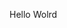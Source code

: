 Hello Wolrd






































































































































































































































































































































































































































































































































































































































































































































































































































































































































































































































































































































































































































































































































































































































































































































































































































































































































































































































































































